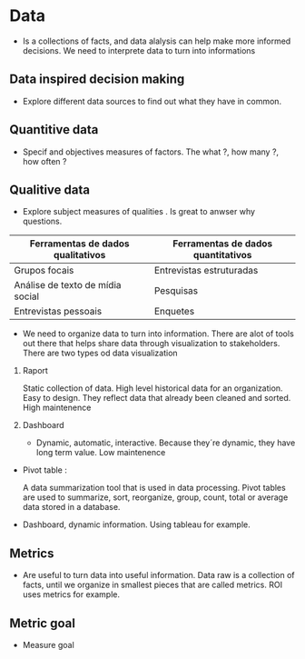 #   Data

*   Is a collections of facts, and data alalysis can help make more informed decisions. We need to interprete data to turn into informations

##   Data inspired decision making

*   Explore different data sources to find out what they have in common.

## Quantitive data

*   Specif and objectives measures of factors. The what ?, how many ?, how often ?

##  Qualitive data

*   Explore subject measures of qualities . Is great to anwser why questions.

|Ferramentas de dados qualitativos|Ferramentas de dados quantitativos|
|---------------------------------|----------------------------------|
|Grupos focais                    | Entrevistas estruturadas         |
|Análise de texto de mídia social | Pesquisas                        |
|Entrevistas pessoais             | Enquetes                         |

*   We need to organize data to turn into information. There are alot of tools out there that helps share data through visualization to stakeholders. There are two types od data visualization

1.  Raport 

    Static collection of data. High level historical data for an organization.
    Easy to design. They reflect data that already been cleaned and sorted. High maintenence

2.  Dashboard

    *   Dynamic, automatic, interactive. Because they´re dynamic, they have long term value. Low maintenence

*   Pivot table :

    A data summarization tool that is used in data processing. Pivot tables are used to summarize, sort, reorganize, group, count, total or average data stored in a database.

* Dashboard, dynamic information. Using tableau for example. 

##  Metrics

*   Are useful to turn data into useful information. Data raw is a collection of facts, until we organize in smallest pieces that are called metrics. ROI uses metrics for example.

##  Metric goal

*   Measure goal 